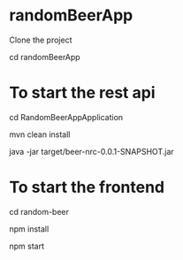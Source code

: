 # randomBeerApp

Clone the project

cd randomBeerApp

# To start the rest api

cd RandomBeerAppApplication

mvn clean install

java -jar target/beer-nrc-0.0.1-SNAPSHOT.jar

# To start the frontend 

cd random-beer

npm install

npm start

